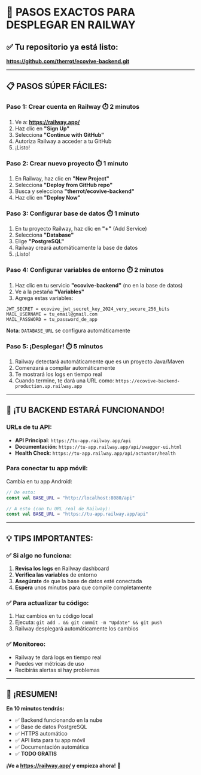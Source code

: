 # 🚀 PASOS EXACTOS PARA DESPLEGAR EN RAILWAY

## ✅ **Tu repositorio ya está listo:**
**https://github.com/therrot/ecovive-backend.git**

---

## 📋 **PASOS SÚPER FÁCILES:**

### **Paso 1: Crear cuenta en Railway** ⏱️ 2 minutos
1. Ve a: **https://railway.app/**
2. Haz clic en **"Sign Up"**
3. Selecciona **"Continue with GitHub"**
4. Autoriza Railway a acceder a tu GitHub
5. ¡Listo!

### **Paso 2: Crear nuevo proyecto** ⏱️ 1 minuto
1. En Railway, haz clic en **"New Project"**
2. Selecciona **"Deploy from GitHub repo"**
3. Busca y selecciona **"therrot/ecovive-backend"**
4. Haz clic en **"Deploy Now"**

### **Paso 3: Configurar base de datos** ⏱️ 1 minuto
1. En tu proyecto Railway, haz clic en **"+"** (Add Service)
2. Selecciona **"Database"**
3. Elige **"PostgreSQL"**
4. Railway creará automáticamente la base de datos
5. ¡Listo!

### **Paso 4: Configurar variables de entorno** ⏱️ 2 minutos
1. Haz clic en tu servicio **"ecovive-backend"** (no en la base de datos)
2. Ve a la pestaña **"Variables"**
3. Agrega estas variables:

```
JWT_SECRET = ecovive_jwt_secret_key_2024_very_secure_256_bits
MAIL_USERNAME = tu_email@gmail.com
MAIL_PASSWORD = tu_password_de_app
```

**Nota**: `DATABASE_URL` se configura automáticamente

### **Paso 5: ¡Desplegar!** ⏱️ 5 minutos
1. Railway detectará automáticamente que es un proyecto Java/Maven
2. Comenzará a compilar automáticamente
3. Te mostrará los logs en tiempo real
4. Cuando termine, te dará una URL como: `https://ecovive-backend-production.up.railway.app`

---

## 🎉 **¡TU BACKEND ESTARÁ FUNCIONANDO!**

### **URLs de tu API:**
- **API Principal**: `https://tu-app.railway.app/api`
- **Documentación**: `https://tu-app.railway.app/api/swagger-ui.html`
- **Health Check**: `https://tu-app.railway.app/api/actuator/health`

### **Para conectar tu app móvil:**
Cambia en tu app Android:
```kotlin
// De esto:
const val BASE_URL = "http://localhost:8080/api"

// A esto (con tu URL real de Railway):
const val BASE_URL = "https://tu-app.railway.app/api"
```

---

## 💡 **TIPS IMPORTANTES:**

### **✅ Si algo no funciona:**
1. **Revisa los logs** en Railway dashboard
2. **Verifica las variables** de entorno
3. **Asegúrate** de que la base de datos esté conectada
4. **Espera** unos minutos para que compile completamente

### **✅ Para actualizar tu código:**
1. Haz cambios en tu código local
2. Ejecuta: `git add . && git commit -m "Update" && git push`
3. Railway desplegará automáticamente los cambios

### **✅ Monitoreo:**
- Railway te dará logs en tiempo real
- Puedes ver métricas de uso
- Recibirás alertas si hay problemas

---

## 🎊 **¡RESUMEN!**

**En 10 minutos tendrás:**
- ✅ Backend funcionando en la nube
- ✅ Base de datos PostgreSQL
- ✅ HTTPS automático
- ✅ API lista para tu app móvil
- ✅ Documentación automática
- ✅ **TODO GRATIS**

**¡Ve a https://railway.app/ y empieza ahora!** 🚀
